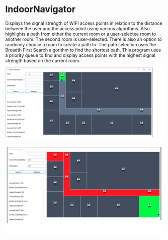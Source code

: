 # IndoorNavigator
Displays the signal strength of WIFI access points in relation to the distance between the user and the access point using various algorithms. Also highlights a path from either the current room or a user-selectee room to another room.  The second room is user-selected. There is also an option to randomly choose a room to create a path to. The path selection uses the Breadth First Search algorithm to find the shortest path. This program uses a priority queue to find and display access points with the highest signal strength based on the current room.



![screenshot of IndoorNavigator program](/Images/IndoorNavigator1.PNG)

![screenshot of IndoorNavigator program](/Images/IndoorNavigator2.PNG)


